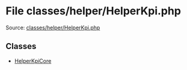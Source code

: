 File classes/helper/HelperKpi.php
=========

Source: [classes/helper/HelperKpi.php](https://github.com/PrestaShop/PrestaShop/blob/1.6.0.10/classes/helper/HelperKpi.php)


Classes
-------

* [HelperKpiCore](class.HelperKpiCore.md)

